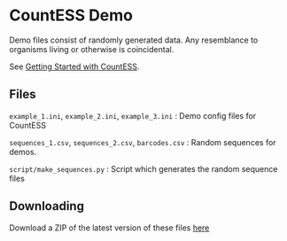 # CountESS Demo

Demo files consist of randomly generated data.
Any resemblance to organisms living or otherwise is coincidental.

See [Getting Started with CountESS](https://countess-project.github.io/CountESS/getting-started/).

## Files

`example_1.ini`, `example_2.ini`, `example_3.ini`
: Demo config files for CountESS 

`sequences_1.csv`, `sequences_2.csv`, `barcodes.csv`
: Random sequences for demos.

`script/make_sequences.py` 
: Script which generates the random sequence files

## Downloading

Download a ZIP of the latest version of these files [here](https://github.com/CountESS-Project/countess-demo/archive/refs/heads/main.zip)
